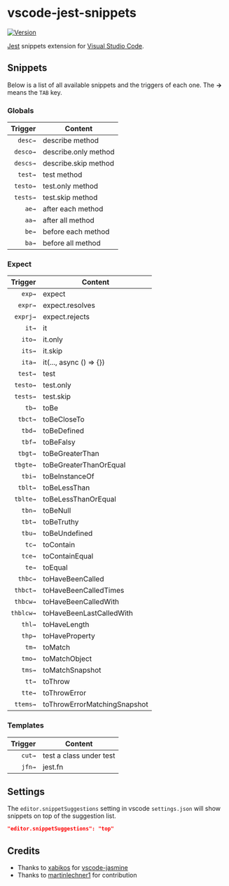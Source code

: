 # vscode-jest-snippets

[![Version](https://vsmarketplacebadge.apphb.com/version/andys8.jest-snippets.svg)](https://marketplace.visualstudio.com/items?itemName=andys8.jest-snippets)

[Jest](https://facebook.github.io/jest) snippets extension for [Visual Studio Code](https://code.visualstudio.com/).

## Snippets

Below is a list of all available snippets and the triggers of each one. The **→** means the `TAB` key.

### Globals

| Trigger      | Content |
| -------:     | ------- |
| `desc→`      | describe method |
| `desco→`     | describe.only method |
| `descs→`     | describe.skip method |
| `test→`      | test method |
| `testo→`     | test.only method |
| `tests→`     | test.skip method |
| `ae→`        | after each method |
| `aa→`        | after all method |
| `be→`        | before each method |
| `ba→`        | before all method |

### Expect

| Trigger      | Content |
| -------:     | ------- |
| `exp→`       | expect |
| `expr→`      | expect.resolves |
| `exprj→`     | expect.rejects |
| `it→`        | it |
| `ito→`       | it.only |
| `its→`       | it.skip |
| `ita→`       | it(..., async () => {}) |
| `test→`      | test |
| `testo→`     | test.only |
| `tests→`     | test.skip |
| `tb→`        | toBe |
| `tbct→`      | toBeCloseTo |
| `tbd→`       | toBeDefined |
| `tbf→`       | toBeFalsy |
| `tbgt→`      | toBeGreaterThan |
| `tbgte→`     | toBeGreaterThanOrEqual |
| `tbi→`       | toBeInstanceOf |
| `tblt→`      | toBeLessThan |
| `tblte→`     | toBeLessThanOrEqual |
| `tbn→`       | toBeNull |
| `tbt→`       | toBeTruthy |
| `tbu→`       | toBeUndefined |
| `tc→`        | toContain |
| `tce→`       | toContainEqual |
| `te→`        | toEqual |
| `thbc→`      | toHaveBeenCalled |
| `thbct→`     | toHaveBeenCalledTimes |
| `thbcw→`     | toHaveBeenCalledWith |
| `thblcw→`    | toHaveBeenLastCalledWith |
| `thl→`       | toHaveLength |
| `thp→`       | toHaveProperty |
| `tm→`        | toMatch |
| `tmo→`       | toMatchObject |
| `tms→`       | toMatchSnapshot |
| `tt→`        | toThrow |
| `tte→`       | toThrowError |
| `ttems→`     | toThrowErrorMatchingSnapshot |

### Templates

| Trigger      | Content |
| -------:     | ------- |
| `cut→`       | test a class under test |
| `jfn→`       | jest.fn |

## Settings

The `editor.snippetSuggestions` setting in vscode `settings.json` will show snippets on top of the suggestion list.

```json
"editor.snippetSuggestions": "top"
```

## Credits

* Thanks to [xabikos](https://github.com/xabikos) for [vscode-jasmine](https://github.com/xabikos/vscode-jasmine)
* Thanks to [martinlechner1](https://github.com/martinlechner1) for contribution